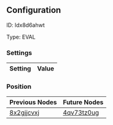 # <nil>
## Configuration
ID:  ldx8d6ahwt

Type: EVAL 


### Settings
| Setting | Value  |
| :------------------------ | ---------------------------------------- |
 




### Position
| Previous Nodes | Future Nodes |
| :------------- | ------------ |
| [8x2gjjcvxj](./8x2gjjcvxj.md) | [4qv73tz0ug](./4qv73tz0ug.md) |